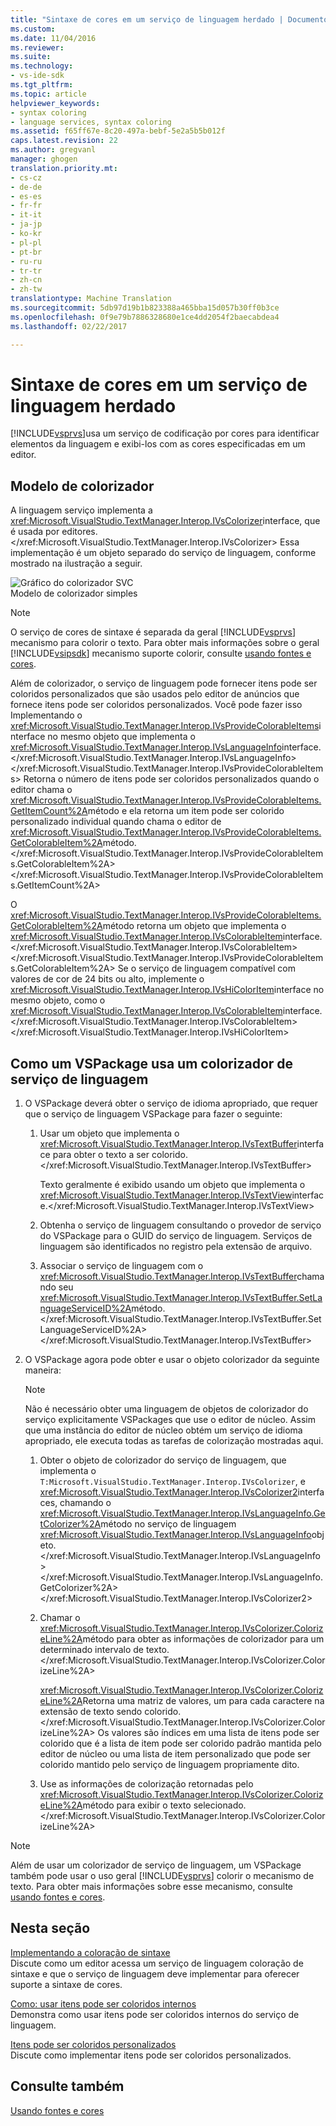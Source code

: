 ```yaml
---
title: "Sintaxe de cores em um serviço de linguagem herdado | Documentos do Microsoft"
ms.custom: 
ms.date: 11/04/2016
ms.reviewer: 
ms.suite: 
ms.technology:
- vs-ide-sdk
ms.tgt_pltfrm: 
ms.topic: article
helpviewer_keywords:
- syntax coloring
- language services, syntax coloring
ms.assetid: f65ff67e-8c20-497a-bebf-5e2a5b5b012f
caps.latest.revision: 22
ms.author: gregvanl
manager: ghogen
translation.priority.mt:
- cs-cz
- de-de
- es-es
- fr-fr
- it-it
- ja-jp
- ko-kr
- pl-pl
- pt-br
- ru-ru
- tr-tr
- zh-cn
- zh-tw
translationtype: Machine Translation
ms.sourcegitcommit: 5db97d19b1b823388a465bba15d057b30ff0b3ce
ms.openlocfilehash: 0f9e79b7886328680e1ce4dd2054f2baecabdea4
ms.lasthandoff: 02/22/2017

---
```

# <a name="syntax-coloring-in-a-legacy-language-service"></a>Sintaxe de cores em um serviço de linguagem herdado
[!INCLUDE[vsprvs](../../code-quality/includes/vsprvs_md.md)]usa um serviço de codificação por cores para identificar elementos da linguagem e exibi-los com as cores especificadas em um editor.  
  
## <a name="colorizer-model"></a>Modelo de colorizador  
 A linguagem serviço implementa a <xref:Microsoft.VisualStudio.TextManager.Interop.IVsColorizer>interface, que é usada por editores.</xref:Microsoft.VisualStudio.TextManager.Interop.IVsColorizer> Essa implementação é um objeto separado do serviço de linguagem, conforme mostrado na ilustração a seguir.  
  
 ![Gráfico do colorizador SVC](~/docs/extensibility/internals/media/figlgsvccolorizer.gif "FigLgSvcColorizer")  
Modelo de colorizador simples  
  
> [!NOTE]
>  O serviço de cores de sintaxe é separada da geral [!INCLUDE[vsprvs](../../code-quality/includes/vsprvs_md.md)] mecanismo para colorir o texto. Para obter mais informações sobre o geral [!INCLUDE[vsipsdk](../../extensibility/includes/vsipsdk_md.md)] mecanismo suporte colorir, consulte [usando fontes e cores](../../extensibility/using-fonts-and-colors.md).  
  
 Além de colorizador, o serviço de linguagem pode fornecer itens pode ser coloridos personalizados que são usados pelo editor de anúncios que fornece itens pode ser coloridos personalizados. Você pode fazer isso Implementando o <xref:Microsoft.VisualStudio.TextManager.Interop.IVsProvideColorableItems>interface no mesmo objeto que implementa o <xref:Microsoft.VisualStudio.TextManager.Interop.IVsLanguageInfo>interface.</xref:Microsoft.VisualStudio.TextManager.Interop.IVsLanguageInfo> </xref:Microsoft.VisualStudio.TextManager.Interop.IVsProvideColorableItems> Retorna o número de itens pode ser coloridos personalizados quando o editor chama o <xref:Microsoft.VisualStudio.TextManager.Interop.IVsProvideColorableItems.GetItemCount%2A>método e ela retorna um item pode ser colorido personalizado individual quando chama o editor de <xref:Microsoft.VisualStudio.TextManager.Interop.IVsProvideColorableItems.GetColorableItem%2A>método.</xref:Microsoft.VisualStudio.TextManager.Interop.IVsProvideColorableItems.GetColorableItem%2A> </xref:Microsoft.VisualStudio.TextManager.Interop.IVsProvideColorableItems.GetItemCount%2A>  
  
 O <xref:Microsoft.VisualStudio.TextManager.Interop.IVsProvideColorableItems.GetColorableItem%2A>método retorna um objeto que implementa o <xref:Microsoft.VisualStudio.TextManager.Interop.IVsColorableItem>interface.</xref:Microsoft.VisualStudio.TextManager.Interop.IVsColorableItem> </xref:Microsoft.VisualStudio.TextManager.Interop.IVsProvideColorableItems.GetColorableItem%2A> Se o serviço de linguagem compatível com valores de cor de 24 bits ou alto, implemente o <xref:Microsoft.VisualStudio.TextManager.Interop.IVsHiColorItem>interface no mesmo objeto, como o <xref:Microsoft.VisualStudio.TextManager.Interop.IVsColorableItem>interface.</xref:Microsoft.VisualStudio.TextManager.Interop.IVsColorableItem> </xref:Microsoft.VisualStudio.TextManager.Interop.IVsHiColorItem>  
  
## <a name="how-a-vspackage-uses-a-language-service-colorizer"></a>Como um VSPackage usa um colorizador de serviço de linguagem  
  
1.  O VSPackage deverá obter o serviço de idioma apropriado, que requer que o serviço de linguagem VSPackage para fazer o seguinte:  
  
    1.  Usar um objeto que implementa o <xref:Microsoft.VisualStudio.TextManager.Interop.IVsTextBuffer>interface para obter o texto a ser colorido.</xref:Microsoft.VisualStudio.TextManager.Interop.IVsTextBuffer>  
  
         Texto geralmente é exibido usando um objeto que implementa o <xref:Microsoft.VisualStudio.TextManager.Interop.IVsTextView>interface.</xref:Microsoft.VisualStudio.TextManager.Interop.IVsTextView>  
  
    2.  Obtenha o serviço de linguagem consultando o provedor de serviço do VSPackage para o GUID do serviço de linguagem. Serviços de linguagem são identificados no registro pela extensão de arquivo.  
  
    3.  Associar o serviço de linguagem com o <xref:Microsoft.VisualStudio.TextManager.Interop.IVsTextBuffer>chamando seu <xref:Microsoft.VisualStudio.TextManager.Interop.IVsTextBuffer.SetLanguageServiceID%2A>método.</xref:Microsoft.VisualStudio.TextManager.Interop.IVsTextBuffer.SetLanguageServiceID%2A> </xref:Microsoft.VisualStudio.TextManager.Interop.IVsTextBuffer>  
  
2.  O VSPackage agora pode obter e usar o objeto colorizador da seguinte maneira:  
  
    > [!NOTE]
    >  Não é necessário obter uma linguagem de objetos de colorizador do serviço explicitamente VSPackages que use o editor de núcleo. Assim que uma instância do editor de núcleo obtém um serviço de idioma apropriado, ele executa todas as tarefas de colorização mostradas aqui.  
  
    1.  Obter o objeto de colorizador do serviço de linguagem, que implementa o `T:Microsoft.VisualStudio.TextManager.Interop.IVsColorizer`, e <xref:Microsoft.VisualStudio.TextManager.Interop.IVsColorizer2>interfaces, chamando o <xref:Microsoft.VisualStudio.TextManager.Interop.IVsLanguageInfo.GetColorizer%2A>método no serviço de linguagem <xref:Microsoft.VisualStudio.TextManager.Interop.IVsLanguageInfo>objeto.</xref:Microsoft.VisualStudio.TextManager.Interop.IVsLanguageInfo> </xref:Microsoft.VisualStudio.TextManager.Interop.IVsLanguageInfo.GetColorizer%2A> </xref:Microsoft.VisualStudio.TextManager.Interop.IVsColorizer2>  
  
    2.  Chamar o <xref:Microsoft.VisualStudio.TextManager.Interop.IVsColorizer.ColorizeLine%2A>método para obter as informações de colorizador para um determinado intervalo de texto.</xref:Microsoft.VisualStudio.TextManager.Interop.IVsColorizer.ColorizeLine%2A>  
  
         <xref:Microsoft.VisualStudio.TextManager.Interop.IVsColorizer.ColorizeLine%2A>Retorna uma matriz de valores, um para cada caractere na extensão de texto sendo colorido.</xref:Microsoft.VisualStudio.TextManager.Interop.IVsColorizer.ColorizeLine%2A> Os valores são índices em uma lista de itens pode ser colorido que é a lista de item pode ser colorido padrão mantida pelo editor de núcleo ou uma lista de item personalizado que pode ser colorido mantido pelo serviço de linguagem propriamente dito.  
  
    3.  Use as informações de colorização retornadas pelo <xref:Microsoft.VisualStudio.TextManager.Interop.IVsColorizer.ColorizeLine%2A>método para exibir o texto selecionado.</xref:Microsoft.VisualStudio.TextManager.Interop.IVsColorizer.ColorizeLine%2A>  
  
> [!NOTE]
>  Além de usar um colorizador de serviço de linguagem, um VSPackage também pode usar o uso geral [!INCLUDE[vsprvs](../../code-quality/includes/vsprvs_md.md)] colorir o mecanismo de texto. Para obter mais informações sobre esse mecanismo, consulte [usando fontes e cores](../../extensibility/using-fonts-and-colors.md).  
  
## <a name="in-this-section"></a>Nesta seção  
 [Implementando a coloração de sintaxe](../../extensibility/internals/implementing-syntax-coloring.md)  
 Discute como um editor acessa um serviço de linguagem coloração de sintaxe e que o serviço de linguagem deve implementar para oferecer suporte a sintaxe de cores.  
  
 [Como: usar itens pode ser coloridos internos](../../extensibility/internals/how-to-use-built-in-colorable-items.md)  
 Demonstra como usar itens pode ser coloridos internos do serviço de linguagem.  
  
 [Itens pode ser coloridos personalizados](../../extensibility/internals/custom-colorable-items.md)  
 Discute como implementar itens pode ser coloridos personalizados.  
  
## <a name="see-also"></a>Consulte também  
 [Usando fontes e cores](../../extensibility/using-fonts-and-colors.md)
